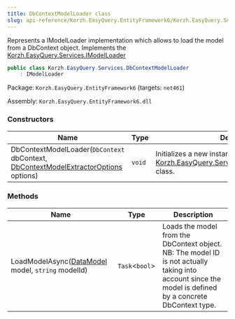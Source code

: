 ```yaml
---
title: DbContextModelLoader class
slug: api-reference/Korzh.EasyQuery.EntityFramework6/Korzh.EasyQuery.Services namespace/dbcontextmodelloader-class
---
```



Represents a IModelLoader implementation which allows to load  the model from a DbContext object.  Implements the [Korzh.EasyQuery.Services.IModelLoader](/api-reference/korzh-easyquery/korzh-easyquery-services-namespace/imodelloader-interface)
```csharp
public class Korzh.EasyQuery.Services.DbContextModelLoader
    : IModelLoader

```
Package: `Korzh.EasyQuery.EntityFramework6` (targets: `net461`)

Assembly: `Korzh.EasyQuery.EntityFramework6.dll`

### Constructors

| Name | Type | Description | 
| --- | --- | --- | 
| DbContextModelLoader(`DbContext` dbContext, [DbContextModelExtractorOptions](/api-reference/korzh-easyquery-entityframework6/korzh-easyquery-entityframework-namespace/dbcontextmodelextractoroptions-class) options) | `void` | Initializes a new instance of the [Korzh.EasyQuery.Services.DbContextModelLoader](/api-reference/korzh-easyquery-entityframework6/korzh-easyquery-services-namespace/dbcontextmodelloader-class) class. | 


### Methods

| Name | Type | Description | 
| --- | --- | --- | 
| LoadModelAsync([DataModel](/api-reference/korzh-easyquery/korzh-easyquery-namespace/datamodel-class) model, `string` modelId) | `Task`&lt;`bool`&gt; | Loads the model from the DbContext object.  NB: The model ID is not actually taking into account  since the model is defined by a concrete DbContext type. |